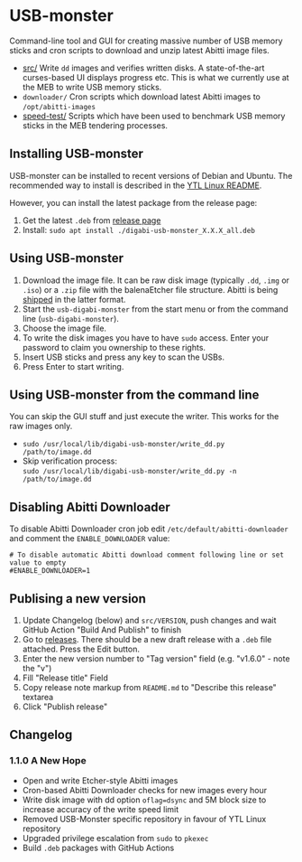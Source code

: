# USB-monster

Command-line tool and GUI for creating massive number of USB memory sticks and cron scripts
to download and unzip latest Abitti image files.

 * [src/](src/README.md) Write `dd` images and verifies written disks.
   A state-of-the-art curses-based UI displays progress etc. This is what we currently
   use at the MEB to write USB memory sticks.
 * `downloader/` Cron scripts which download latest Abitti images to `/opt/abitti-images`
 * [speed-test/](speed-test/README.md) Scripts which have been used to benchmark
   USB memory sticks in the MEB tendering processes.

## Installing USB-monster

USB-monster can be installed to recent versions of Debian and Ubuntu. The recommended
way to install is described in the [YTL Linux README](https://github.com/digabi/ytl-linux/blob/main/README.md).

However, you can install the latest package from the release page:

 1. Get the latest `.deb` from [release page](https://github.com/digabi/usb-monster/releases)
 1. Install: `sudo apt install ./digabi-usb-monster_X.X.X_all.deb`

## Using USB-monster

 1. Download the image file. It can be raw disk image (typically `.dd`, `.img` or `.iso`)
    or a `.zip` file with the balenaEtcher file structure. Abitti is being [shipped](https://www.abitti.fi/fi/paivitykset/)
    in the latter format.
 1. Start the `usb-digabi-monster` from the start menu or from the command line (`usb-digabi-monster`).
 1. Choose the image file.
 1. To write the disk images you have to have `sudo` access. Enter your password to claim
    you ownership to these rights.
 1. Insert USB sticks and press any key to scan the USBs.
 1. Press Enter to start writing.

## Using USB-monster from the command line

You can skip the GUI stuff and just execute the writer. This works for the raw images only.

 * `sudo /usr/local/lib/digabi-usb-monster/write_dd.py /path/to/image.dd`
 * Skip verification process: \
   `sudo /usr/local/lib/digabi-usb-monster/write_dd.py -n /path/to/image.dd`

## Disabling Abitti Downloader

To disable Abitti Downloader cron job edit `/etc/default/abitti-downloader` and comment
the `ENABLE_DOWNLOADER` value:

```
# To disable automatic Abitti download comment following line or set value to empty
#ENABLE_DOWNLOADER=1
```

## Publising a new version

 1. Update Changelog (below) and `src/VERSION`, push changes and wait GitHub Action "Build And Publish" to finish
 1. Go to [releases](https://github.com/digabi/usb-monster/releases). There should be a new draft release with a `.deb` file attached. Press the Edit button.
 1. Enter the new version number to "Tag version" field (e.g. "v1.6.0" - note the "v")
 1. Fill "Release title" Field
 1. Copy release note markup from `README.md` to "Describe this release" textarea
 1. Click "Publish release"

## Changelog

### 1.1.0 A New Hope

 * Open and write Etcher-style Abitti images
 * Cron-based Abitti Downloader checks for new images every hour
 * Write disk image with dd option `oflag=dsync` and 5M block size to increase accuracy of the write speed limit
 * Removed USB-Monster specific repository in favour of YTL Linux repository
 * Upgraded privilege escalation from `sudo` to `pkexec`
 * Build `.deb` packages with GitHub Actions
